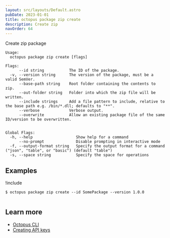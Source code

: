 ```yaml
---
layout: src/layouts/Default.astro
pubDate: 2023-01-01
title: octopus package zip create
description: Create zip
navOrder: 64
---
```


Create zip package


```
Usage:
  octopus package zip create [flags]

Flags:
      --id string           The ID of the package.
  -v, --version string      The version of the package, must be a valid SemVer.
      --base-path string    Root folder containing the contents to zip.
      --out-folder string   Folder into which the zip file will be written.
      --include strings     Add a file pattern to include, relative to the base path e.g. /bin/*.dll; defaults to "**".
      --verbose             Verbose output.
      --overwrite           Allow an existing package file of the same ID/version to be overwritten.


Global Flags:
  -h, --help                   Show help for a command
      --no-prompt              Disable prompting in interactive mode
  -f, --output-format string   Specify the output format for a command ("json", "table", or "basic") (default "table")
  -s, --space string           Specify the space for operations

```

## Examples

!include <samples-instance>


```
$ octopus package zip create --id SomePackage --version 1.0.0


```

## Learn more

- [Octopus CLI](/docs/octopus-rest-api/cli/)
- [Creating API keys](/docs/octopus-rest-api/how-to-create-an-api-key/)